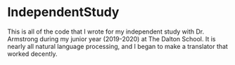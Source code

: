 # IndependentStudy

This is all of the code that I wrote for my independent study with Dr. Armstrong during my junior year (2019-2020) at The Dalton School. It is nearly all natural language processing, and I began to make a translator that worked decently.
